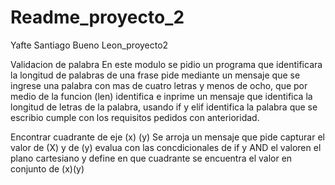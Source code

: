 # Readme_proyecto_2

Yafte Santiago Bueno Leon_proyecto2

Validacion de palabra
En este modulo se pidio un programa que identificara la longitud de palabras de una frase pide mediante un mensaje que se ingrese una palabra con mas de cuatro letras y menos de ocho, que por medio de la funcion (len) identifica e inprime un mensaje que identifica la longitud de letras de la palabra, usando if y elif identifica la palabra que se escribio cumple con los requisitos pedidos con anterioridad.

Encontrar cuadrante de eje (x) (y) 
Se arroja un mensaje que pide capturar el valor de (X) y de (y) evalua con las concdicionales de if y AND el valoren el plano cartesiano y define en que cuadrante se encuentra el valor en conjunto de (x)(y)
